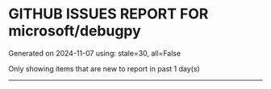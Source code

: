 
# GITHUB ISSUES REPORT FOR microsoft/debugpy


Generated on 2024-11-07 using: stale=30, all=False


Only showing items that are new to report in past 1 day(s)


---




















